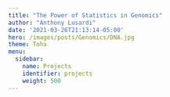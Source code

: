```yaml
---
title: "The Power of Statistics in Genomics"
author: "Anthony Lusardi"
date: '2021-03-26T21:13:14-05:00'
hero: /images/posts/Genomics/DNA.jpg
theme: Toha
menu:
  sidebar:
    name: Projects
    identifier: projects
    weight: 500
---
```

